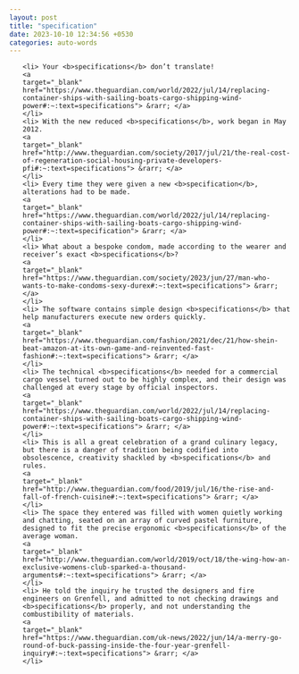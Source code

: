 ```yaml
---
layout: post
title: "specification"
date: 2023-10-10 12:34:56 +0530
categories: auto-words
---
```

<ol>

    <li> Your <b>specifications</b> don’t translate!
    <a 
    target="_blank" 
    href="https://www.theguardian.com/world/2022/jul/14/replacing-container-ships-with-sailing-boats-cargo-shipping-wind-power#:~:text=specifications"> &rarr; </a>
    </li>
    <li> With the new reduced <b>specifications</b>, work began in May 2012.
    <a 
    target="_blank" 
    href="http://www.theguardian.com/society/2017/jul/21/the-real-cost-of-regeneration-social-housing-private-developers-pfi#:~:text=specifications"> &rarr; </a>
    </li>
    <li> Every time they were given a new <b>specification</b>, alterations had to be made.
    <a 
    target="_blank" 
    href="https://www.theguardian.com/world/2022/jul/14/replacing-container-ships-with-sailing-boats-cargo-shipping-wind-power#:~:text=specification"> &rarr; </a>
    </li>
    <li> What about a bespoke condom, made according to the wearer and receiver’s exact <b>specifications</b>?
    <a 
    target="_blank" 
    href="https://www.theguardian.com/society/2023/jun/27/man-who-wants-to-make-condoms-sexy-durex#:~:text=specifications"> &rarr; </a>
    </li>
    <li> The software contains simple design <b>specifications</b> that help manufacturers execute new orders quickly.
    <a 
    target="_blank" 
    href="https://www.theguardian.com/fashion/2021/dec/21/how-shein-beat-amazon-at-its-own-game-and-reinvented-fast-fashion#:~:text=specifications"> &rarr; </a>
    </li>
    <li> The technical <b>specifications</b> needed for a commercial cargo vessel turned out to be highly complex, and their design was challenged at every stage by official inspectors.
    <a 
    target="_blank" 
    href="https://www.theguardian.com/world/2022/jul/14/replacing-container-ships-with-sailing-boats-cargo-shipping-wind-power#:~:text=specifications"> &rarr; </a>
    </li>
    <li> This is all a great celebration of a grand culinary legacy, but there is a danger of tradition being codified into obsolescence, creativity shackled by <b>specifications</b> and rules.
    <a 
    target="_blank" 
    href="http://www.theguardian.com/food/2019/jul/16/the-rise-and-fall-of-french-cuisine#:~:text=specifications"> &rarr; </a>
    </li>
    <li> The space they entered was filled with women quietly working and chatting, seated on an array of curved pastel furniture, designed to fit the precise ergonomic <b>specifications</b> of the average woman.
    <a 
    target="_blank" 
    href="http://www.theguardian.com/world/2019/oct/18/the-wing-how-an-exclusive-womens-club-sparked-a-thousand-arguments#:~:text=specifications"> &rarr; </a>
    </li>
    <li> He told the inquiry he trusted the designers and fire engineers on Grenfell, and admitted to not checking drawings and <b>specifications</b> properly, and not understanding the combustibility of materials.
    <a 
    target="_blank" 
    href="https://www.theguardian.com/uk-news/2022/jun/14/a-merry-go-round-of-buck-passing-inside-the-four-year-grenfell-inquiry#:~:text=specifications"> &rarr; </a>
    </li>